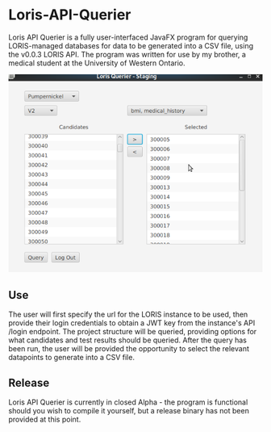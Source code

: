 # Loris-API-Querier
Loris API Querier is a fully user-interfaced JavaFX program for querying LORIS-managed databases for data to be generated into a CSV file, using the v0.0.3 LORIS API. The program was written for use by my brother, a medical student at the University of Western Ontario.

![Staging Pane](./image/demo.png)

## Use
The user will first specify the url for the LORIS instance to be used, then provide their login credentials to obtain a JWT key from the instance's API /login endpoint. The project structure will be queried, providing options for what candidates and test results should be queried. After the query has been run, the user will be provided the opportunity to select the relevant datapoints to generate into a CSV file.

## Release
Loris API Querier is currently in closed Alpha - the program is functional should you wish to compile it yourself, but a release binary has not been provided at this point.
